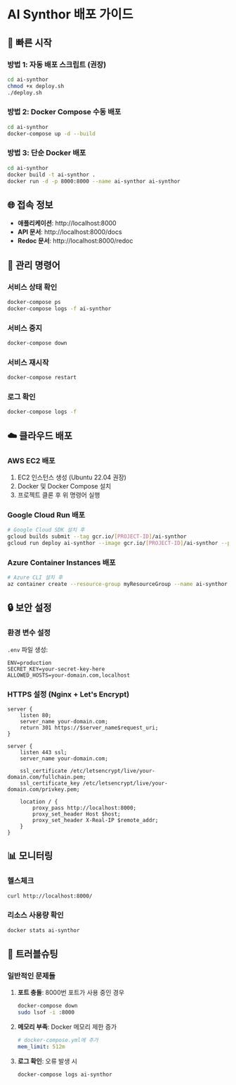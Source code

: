 # AI Synthor 배포 가이드

## 🚀 빠른 시작

### 방법 1: 자동 배포 스크립트 (권장)
```bash
cd ai-synthor
chmod +x deploy.sh
./deploy.sh
```

### 방법 2: Docker Compose 수동 배포
```bash
cd ai-synthor
docker-compose up -d --build
```

### 방법 3: 단순 Docker 배포
```bash
cd ai-synthor
docker build -t ai-synthor .
docker run -d -p 8000:8000 --name ai-synthor ai-synthor
```

## 🌐 접속 정보

- **애플리케이션**: http://localhost:8000
- **API 문서**: http://localhost:8000/docs
- **Redoc 문서**: http://localhost:8000/redoc

## 🔧 관리 명령어

### 서비스 상태 확인
```bash
docker-compose ps
docker-compose logs -f ai-synthor
```

### 서비스 중지
```bash
docker-compose down
```

### 서비스 재시작
```bash
docker-compose restart
```

### 로그 확인
```bash
docker-compose logs -f
```

## ☁️ 클라우드 배포

### AWS EC2 배포
1. EC2 인스턴스 생성 (Ubuntu 22.04 권장)
2. Docker 및 Docker Compose 설치
3. 프로젝트 클론 후 위 명령어 실행

### Google Cloud Run 배포
```bash
# Google Cloud SDK 설치 후
gcloud builds submit --tag gcr.io/[PROJECT-ID]/ai-synthor
gcloud run deploy ai-synthor --image gcr.io/[PROJECT-ID]/ai-synthor --platform managed --port 8000
```

### Azure Container Instances 배포
```bash
# Azure CLI 설치 후
az container create --resource-group myResourceGroup --name ai-synthor --image ai-synthor --ports 8000
```

## 🔒 보안 설정

### 환경 변수 설정
`.env` 파일 생성:
```env
ENV=production
SECRET_KEY=your-secret-key-here
ALLOWED_HOSTS=your-domain.com,localhost
```

### HTTPS 설정 (Nginx + Let's Encrypt)
```nginx
server {
    listen 80;
    server_name your-domain.com;
    return 301 https://$server_name$request_uri;
}

server {
    listen 443 ssl;
    server_name your-domain.com;
    
    ssl_certificate /etc/letsencrypt/live/your-domain.com/fullchain.pem;
    ssl_certificate_key /etc/letsencrypt/live/your-domain.com/privkey.pem;
    
    location / {
        proxy_pass http://localhost:8000;
        proxy_set_header Host $host;
        proxy_set_header X-Real-IP $remote_addr;
    }
}
```

## 📊 모니터링

### 헬스체크
```bash
curl http://localhost:8000/
```

### 리소스 사용량 확인
```bash
docker stats ai-synthor
```

## 🐛 트러블슈팅

### 일반적인 문제들

1. **포트 충돌**: 8000번 포트가 사용 중인 경우
   ```bash
   docker-compose down
   sudo lsof -i :8000
   ```

2. **메모리 부족**: Docker 메모리 제한 증가
   ```yaml
   # docker-compose.yml에 추가
   mem_limit: 512m
   ```

3. **로그 확인**: 오류 발생 시
   ```bash
   docker-compose logs ai-synthor
   ```







